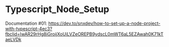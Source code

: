 # Typescript_Node_Setup
  Documentation #01:
    https://dev.to/snxdev/how-to-set-up-a-node-project-with-typescript-4ec3?fbclid=IwAR29rHg8iGroijXoUiLVZeOREPB9ydscL0mWT6aL5EZAwah0K71kTaeLVDk
